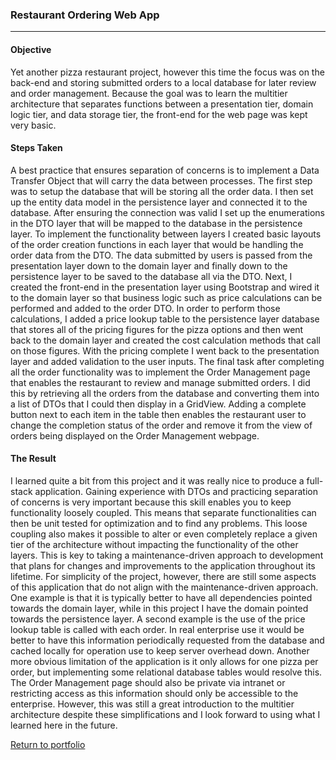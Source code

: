 ### Restaurant Ordering Web App
***

#### Objective

Yet another pizza restaurant project, however this time the focus was on the back-end and storing submitted orders to a local database for later review and order management. Because the goal was to learn the multitier architecture that separates functions between a presentation tier, domain logic tier, and data storage tier, the front-end for the web page was kept very basic.

#### Steps Taken

A best practice that ensures separation of concerns is to implement a Data Transfer Object that will carry the data between processes. The first step was to setup the database that will be storing all the order data. I then set up the entity data model in the persistence layer and connected it to the database. After ensuring the connection was valid I set up the enumerations in the DTO layer that will be mapped to the database in the persistence layer. To implement the functionality between layers I created basic layouts of the order creation functions in each layer that would be handling the order data from the DTO. The data submitted by users is passed from the presentation layer down to the domain layer and finally down to the persistence layer to be saved to the database all via the DTO. Next, I created the front-end in the presentation layer using Bootstrap and wired it to the domain layer so that business logic such as price calculations can be performed and added to the order DTO. In order to perform those calculations, I added a price lookup table to the persistence layer database that stores all of the pricing figures for the pizza options and then went back to the domain layer and created the cost calculation methods that call on those figures. With the pricing complete I went back to the presentation layer and added validation to the user inputs. The final task after completing all the order functionality was to implement the Order Management page that enables the restaurant to review and manage submitted orders. I did this by retrieving all the orders from the database and converting them into a list of DTOs that I could then display in a GridView. Adding a complete button next to each item in the table then enables the restaurant user to change the completion status of the order and remove it from the view of orders being displayed on the Order Management webpage.

#### The Result

I learned quite a bit from this project and it was really nice to produce a full-stack application. Gaining experience with DTOs and practicing separation of concerns is very important because this skill enables you to keep functionality loosely coupled. This means that separate functionalities can then be unit tested for optimization and to find any problems. This loose coupling also makes it possible to alter or even completely replace a given tier of the architecture without impacting the functionality of the other layers. This is key to taking a maintenance-driven approach to development that plans for changes and improvements to the application throughout its lifetime. For simplicity of the project, however, there are still some aspects of this application that do not align with the maintenance-driven approach. One example is that it is typically better to have all dependencies pointed towards the domain layer, while in this project I have the domain pointed towards the persistence layer. A second example is the use of the price lookup table is called with each order. In real enterprise use it would be better to have this information periodically requested from the database and cached locally for operation use to keep server overhead down. Another more obvious limitation of the application is it only allows for one pizza per order, but implementing some relational database tables would resolve this. The Order Management page should also be private via intranet or restricting access as this information should only be accessible to the enterprise. However, this was still a great introduction to the multitier architecture despite these simplifications and I look forward to using what I learned here in the future.

[Return to portfolio](https://github.com/zfregin/portfolio)
